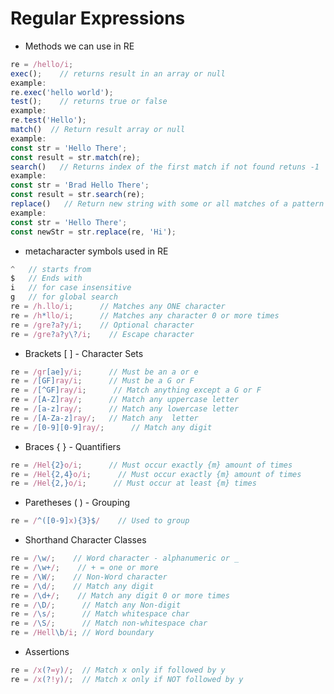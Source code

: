 # Regular Expressions

- Methods we can use in RE
```javascript
re = /hello/i;
exec();    // returns result in an array or null
example:
re.exec('hello world');
test();    // returns true or false
example:
re.test('Hello');
match()  // Return result array or null
example:
const str = 'Hello There';
const result = str.match(re);
search()   // Returns index of the first match if not found retuns -1
example:
const str = 'Brad Hello There';
const result = str.search(re);
replace()   // Return new string with some or all matches of a pattern
example:
const str = 'Hello There';
const newStr = str.replace(re, 'Hi');
```

- metacharacter symbols used in RE
```javascript
^   // starts from
$   // Ends with
i   // for case insensitive
g   // for global search
re = /h.llo/i;      // Matches any ONE character
re = /h*llo/i;      // Matches any character 0 or more times
re = /gre?a?y/i;    // Optional character
re = /gre?a?y\?/i;    // Escape character 
```

- Brackets [ ] - Character Sets
```javascript
re = /gr[ae]y/i;      // Must be an a or e
re = /[GF]ray/i;      // Must be a G or F
re = /[^GF]ray/i;      // Match anything except a G or F
re = /[A-Z]ray/;      // Match any uppercase letter
re = /[a-z]ray/;      // Match any lowercase letter
re = /[A-Za-z]ray/;   // Match any  letter
re = /[0-9][0-9]ray/;      // Match any digit
```

- Braces { } - Quantifiers
```javascript
re = /Hel{2}o/i;      // Must occur exactly {m} amount of times
re = /Hel{2,4}o/i;      // Must occur exactly {m} amount of times
re = /Hel{2,}o/i;      // Must occur at least {m} times
```

- Paretheses ( ) - Grouping
```javascript
re = /^([0-9]x){3}$/    // Used to group 
```

- Shorthand Character Classes
```javascript
re = /\w/;    // Word character - alphanumeric or _
re = /\w+/;    // + = one or more
re = /\W/;    // Non-Word character
re = /\d/;    // Match any digit
re = /\d+/;    // Match any digit 0 or more times
re = /\D/;      // Match any Non-digit
re = /\s/;      // Match whitespace char
re = /\S/;      // Match non-whitespace char
re = /Hell\b/i; // Word boundary
```

- Assertions
```javascript
re = /x(?=y)/;  // Match x only if followed by y
re = /x(?!y)/;  // Match x only if NOT followed by y
```

